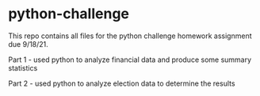 # python-challenge
This repo contains all files for the python challenge homework assignment due 9/18/21.

Part 1 - used python to analyze financial data and produce some summary statistics

Part 2 - used python to analyze election data to determine the results
